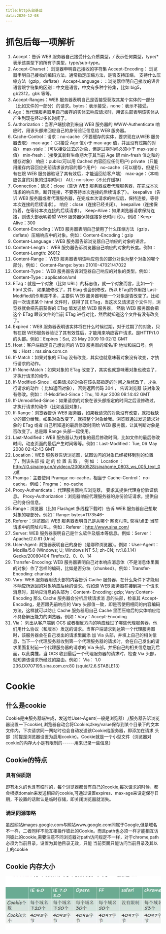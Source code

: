 ```yaml
---
title:http头部基础
data:2020-12-08
---
```


# 抓包后每一项解析
1. Accept：告诉 WEB 服务器自己接受什么介质类型，*/* 表示任何类型，type/* 表示该类型下的所有子类型，type/sub-type。
2. Accept-Charset： 浏览器申明自己接收的字符集
   Accept-Encoding： 浏览器申明自己接收的编码方法，通常指定压缩方法，是否支持压缩， 支持什么压缩方法（gzip，deflate）
   Accept-Language：：浏览器申明自己接收的语言
  语言跟字符集的区别：中文是语言，中文有多种字符集，比如 big5，gb2312，gbk 等等。
3. Accept-Ranges：WEB 服务器表明自己是否接受获取其某个实体的一部分（比如文件的一部分）的请求。bytes：表示接受，none：表示不接受。
4. Age：当代理服务器用自己缓存的实体去响应请求时，用该头部表明该实体从产生到现在经过多长时间了。
5. Authorization：当客户端接收到来自 WEB 服务器的 WWW-Authenticate 响应时，用该头部来回应自己的身份验证信息给 WEB 服务器。
6. Cache-Control：请求：no-cache（不要缓存的实体，要求现在从WEB 服务器去取）
                                      max-age：（只接受 Age 值小于 max-age 值，并且没有过期的对象）
                                      max-stale：（可以接受过去的对象，但是过期时间必须小于 max-stale 值）
                                      min-fresh：（接受其新鲜生命期大于其当前 Age 跟 min-fresh 值之和的缓存对象） 响应：public(可以用 Cached 内容回应任何用户)
                                      private（只能用缓存内容回应先前请求该内容的那个用户）
                                      no-cache（可以缓存，但是只有在跟 WEB 服务器验证了其有效后，才能返回给客户端）
                                      max-age：（本响应包含的对象的过期时间） ALL: no-store（不允许缓存）
7. Connection：请求：close（告诉 WEB 服务器或者代理服务器，在完成本次请求的响应后，断开连接，不要等待本次连接的后续请求了）。
                                    keepalive（告诉 WEB 服务器或者代理服务器，在完成本次请求的响应后，保持连接，等待本次连接的后续请求）。
                           响应：close（连接已经关闭）。
                                     keepalive（连接保持着，在等待本次连接的后续请求）。
                                     Keep-Alive：如果浏览器请求保持连接，则该头部表明希望 WEB 服务器保持连接多长时间
                                     秒）。例如：Keep-Alive：300
8. Content-Encoding：WEB 服务器表明自己使用了什么压缩方法（gzip，deflate）压缩响应中的对象。例如：Content-Encoding：gzip
9. Content-Language：WEB 服务器告诉浏览器自己响应的对象的语言。
10. Content-Length： WEB 服务器告诉浏览器自己响应的对象的长度。例如：Content-Length: 26012
11. Content-Range： WEB 服务器表明该响应包含的部分对象为整个对象的哪个部分。例如：
     Content-Range: bytes 21010-47021/47022
12. Content-Type： WEB 服务器告诉浏览器自己响应的对象的类型。例如：Content-Type：application/xml
13. ETag：就是一个对象（比如 URL）的标志值，就一个对象而言，比如一个 html 文件， 如果被修改了，其 Etag 也会别修改，所以 ETag的作用跟 Last-Modified的作用差不多，主要供 WEB 服务器判断一个对象是否改变了。比如前一次请求某个 html 文件时，获得了其
                ETag，当这次又请求这个文件时，浏览器就会把先前获得的 ETag 值发送给 WEB 服务器， 然后 WEB 服务器会把这个 ETag 跟该文件的当前 ETag 进行对比，然后就知道这个文件有没有改变了。
14. Expired：WEB 服务器表明该实体将在什么时候过期，对于过期了的对象，只有在跟
                    WEB服务器验证了其有效性后，才能用来响应客户请求。是HTTP/1.0的头部。例如：Expires：Sat, 23 May 2009 10:02:12 GMT
15. Host：客户端指定自己想访问的 WEB 服务器的域名/IP 地址和端口号。例如：Host：rss.sina.com.cn
16. If-Match：如果对象的 ETag 没有改变，其实也就意味著对象没有改变，才执行请求的动作。
17. If-None-Match：如果对象的 ETag 改变了，其实也就意味著对象也改变了，才执行请求的动作。
18. If-Modified-Since：如果请求的对象在该头部指定的时间之后修改了，才执行请求的动作（ 比如返回对象）， 否则返回代码 304 ， 告诉浏览器 该对象没有修改。例如： If-Modified-Since：Thu, 10 Apr 2008 09:14:42 GMT
19. If-Unmodified-Since：如果请求的对象在该头部指定的时间之后没修改过，才执行请求的动作（比如返回对象）。
20. If-Range：浏览器告诉 WEB 服务器，如果我请求的对象没有改变，就把我缺少的部分给我，如果对象改变了，就把整个对象给我。浏览器通过发送请求对象的 ETag 或者 自己所知道的最后修改时间给 WEB 服务器，让其判断对象是否改变了。总是跟 Range 头部一起使用。
21. Last-Modified：WEB 服务器认为对象的最后修改时间，比如文件的最后修改时间，动态页面的最后产生时间等等。例如：Last-Modified：Tue, 06 May 2008 02:42:43 GMT
22. Location：WEB 服务器告诉浏览器，试图访问的对象已经被移到别的位置了，到该头部 指 定 的 位 置 去 取 。 例 如 ： Location ： http://i0.sinaimg.cn/dy/deco/2008/0528/sinahome_0803_ws_005_text_0.gif
23. Pramga：主要使用 Pramga: no-cache，相当于 Cache-Control： no-cache。例如：Pragma： no-cache
24. Proxy-Authenticate： 代理服务器响应浏览器， 要求其提供代理身份验证信息。
      Proxy-Authorization：浏览器响应代理服务器的身份验证请求，提供自己的身份信息。
25. Range：浏览器（比如 Flashget 多线程下载时）告诉 WEB 服务器自己想取对象的哪部分。例如：Range: bytes=1173546-
26. Referer：浏览器向 WEB 服务器表明自己是从哪个 网页/URL 获得/点击 当前请求中的网址/URL。例如：Referer：http://www.sina.com/
27. Server: WEB 服务器表明自己是什么软件及版本等信息。例如：Server：Apache/2.0.61 (Unix)
28. User-Agent: 浏览器表明自己的身份（是哪种浏览器）。例如：User-Agent：Mozilla/5.0 (Windows; U; Windows NT 5.1; zh-CN; rv:1.8.1.14) Gecko/20080404 Firefox/2、0、0、14
29. Transfer-Encoding: WEB 服务器表明自己对本响应消息体（不是消息体里面的对象）作了怎样的编码，比如是否分块（chunked）。例如：Transfer-Encoding: chunked
30. Vary: WEB 服务器用该头部的内容告诉 Cache 服务器，在什么条件下才能用本响应所返回的对象响应后续的请求。假如源 WEB 服务器在接到第一个请求消息时，其响应消息的头部为：Content- Encoding: gzip; Vary:Content-Encoding 那么 Cache 服务器会分析后续请求消
              息的头部，检查其 Accept-Encoding，是否跟先前响应的 Vary 头部值一致，即是否使用相同的内容编码方法，这样就可以防止 Cache 服务器用自己 Cache 里面压缩后的实体响应给不具备解压能力的浏览器。例如：Vary：Accept-Encoding
31. Via： 列出从客户端到 OCS 或者相反方向的响应经过了哪些代理服务器，他们用什么协议（和版本）发送的请求。当客户端请求到达第一个代理服务器时，该服务器会在自己发出的请求里面添 加 Via 头部，并填上自己的相关信息，当下一个代理服务器收到第一个代理服务器的请求时，会在自己发出的请求里面复制前一个代理服务器的请求的 Via 头部，并把自己的相关信息加到后面，以此类推，当 OCS 收到最后一个代理服务器的请求时，检查
              Via 头部， 就知道该请求所经过的路由。例如： Via： 1.0 236.D0707195.sina.com.cn:80 (squid/2.6.STABLE13）

# Cookie
## 什么是cookie
Cookie是由服务器端生成，发送给User-Agent(一般是浏览器）,(服务器告诉浏览器设置一下cookie),浏览器自动会将Cookie以key/value保存到某个目录下的文本文件内，下次请求同一网站时也会自动发送该Cookie给服务器，即添加在请求
头部（前提是浏览器设置为启用cookie)。Cookie就是一个小型文件（浏览器对cookie的内存大小是有限制的------用来记录一些信息）

## Cookie的特点
### 具有保质期
即有永久的也含有临时的，每个浏览器都含有自己的cookie,每次请求的时候，都会根据domain来发送相应的cookie,可通过设置expires、max-age来设定保存日期，不设置的话默认是临时存储，即关闭浏览器就消失。

### 满足同源策略
虽然网站images.google.com与网站www.google.com同属于Google,但是域名不一样，二者同样不能互相操作彼此的Cookie。而且path也必须一样才能相互访问彼此的cookie,需要注意不同浏览器对path访问规定不一样，对于chrome,path必须为当前目录，设置为其他目录无效，只能
当前页面只能访问当前目录及其以上的cookie

## Cookie 内存大小
![sql1](https://github.com/xiaocheng10/xiaocheng10.github.io/blob/master/image/sql1.jpg)